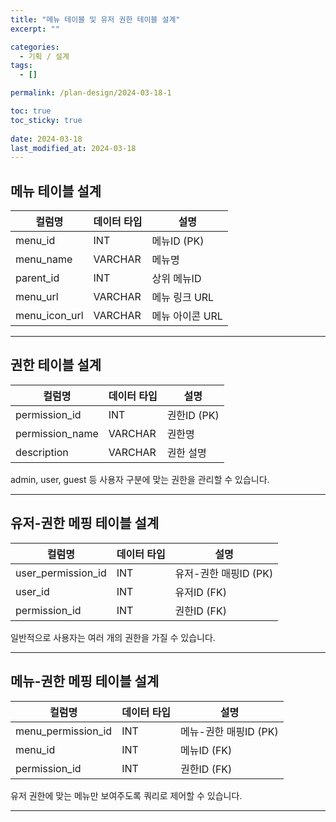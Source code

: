```yaml
---
title: "메뉴 테이블 및 유저 권한 테이블 설계"
excerpt: ""

categories:
  - 기획 / 설계
tags:
  - []

permalink: /plan-design/2024-03-18-1

toc: true
toc_sticky: true
 
date: 2024-03-18
last_modified_at: 2024-03-18
---
```


## 메뉴 테이블 설계

<table>
  <thead>
    <tr>
      <th>컬럼명</th>
      <th>데이터 타입</th>
      <th>설명</th>
    </tr>
  </thead>
  <tbody>
    <tr>
      <td>menu_id</td>
      <td>INT</td>
      <td>메뉴ID (PK)</td>
    </tr>
    <tr>
      <td>menu_name</td>
      <td>VARCHAR</td>
      <td>메뉴명</td>
    </tr>
    <tr>
      <td>parent_id</td>
      <td>INT</td>
      <td>상위 메뉴ID</td>
    </tr>
    <tr>
      <td>menu_url</td>
      <td>VARCHAR</td>
      <td>메뉴 링크 URL</td>
    </tr>
    <tr>
      <td>menu_icon_url</td>
      <td>VARCHAR</td>
      <td>메뉴 아이콘 URL</td>
    </tr>
  </tbody>
</table>

---

## 권한 테이블 설계

<table>
  <thead>
    <tr>
      <th>컬럼명</th>
      <th>데이터 타입</th>
      <th>설명</th>
    </tr>
  </thead>
  <tbody>
    <tr>
      <td>permission_id</td>
      <td>INT</td>
      <td>권한ID (PK)</td>
    </tr>
    <tr>
      <td>permission_name</td>
      <td>VARCHAR</td>
      <td>권한명</td>
    </tr>
    <tr>
      <td>description</td>
      <td>VARCHAR</td>
      <td>권한 설명</td>
    </tr>
  </tbody>
</table>
admin, user, guest 등 사용자 구분에 맞는 권한을 관리할 수 있습니다.

---

## 유저-권한 메핑 테이블 설계

<table>
  <thead>
    <tr>
      <th>컬럼명</th>
      <th>데이터 타입</th>
      <th>설명</th>
    </tr>
  </thead>
  <tbody>
    <tr>
      <td>user_permission_id</td>
      <td>INT</td>
      <td>유저-권한 매핑ID (PK)</td>
    </tr>
    <tr>
      <td>user_id</td>
      <td>INT</td>
      <td>유저ID (FK)</td>
    </tr>
    <tr>
      <td>permission_id</td>
      <td>INT</td>
      <td>권한ID (FK)</td>
    </tr>
  </tbody>
</table>
일반적으로 사용자는 여러 개의 권한을 가질 수 있습니다.

---

## 메뉴-권한 메핑 테이블 설계

<table>
  <thead>
    <tr>
      <th>컬럼명</th>
      <th>데이터 타입</th>
      <th>설명</th>
    </tr>
  </thead>
  <tbody>
    <tr>
      <td>menu_permission_id</td>
      <td>INT</td>
      <td>메뉴-권한 매핑ID (PK)</td>
    </tr>
    <tr>
      <td>menu_id</td>
      <td>INT</td>
      <td>메뉴ID (FK)</td>
    </tr>
    <tr>
      <td>permission_id</td>
      <td>INT</td>
      <td>권한ID (FK)</td>
    </tr>
  </tbody>
</table>
유저 권한에 맞는 메뉴만 보여주도록 쿼리로 제어할 수 있습니다.

---

